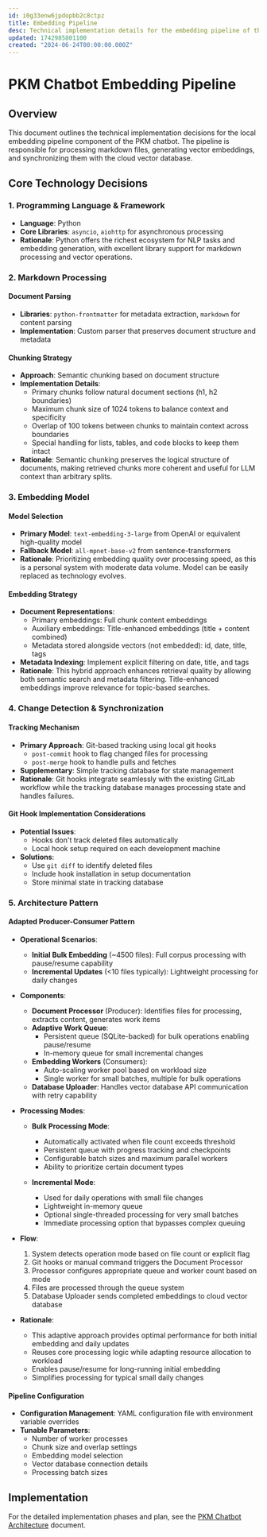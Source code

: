 ```yaml
---
id: i0g33enw6jpdopbb2c8ctpz
title: Embedding Pipeline
desc: Technical implementation details for the embedding pipeline of the PKM chatbot
updated: 1742985801100
created: "2024-06-24T00:00:00.000Z"
---
```


# PKM Chatbot Embedding Pipeline

## Overview

This document outlines the technical implementation decisions for the local embedding pipeline component of the PKM chatbot. The pipeline is responsible for processing markdown files, generating vector embeddings, and synchronizing them with the cloud vector database.

## Core Technology Decisions

### 1. Programming Language & Framework

- **Language**: Python
- **Core Libraries**: `asyncio`, `aiohttp` for asynchronous processing
- **Rationale**: Python offers the richest ecosystem for NLP tasks and embedding generation, with excellent library support for markdown processing and vector operations.

### 2. Markdown Processing

#### Document Parsing

- **Libraries**: `python-frontmatter` for metadata extraction, `markdown` for content parsing
- **Implementation**: Custom parser that preserves document structure and metadata

#### Chunking Strategy

- **Approach**: Semantic chunking based on document structure
- **Implementation Details**:
  - Primary chunks follow natural document sections (h1, h2 boundaries)
  - Maximum chunk size of 1024 tokens to balance context and specificity
  - Overlap of 100 tokens between chunks to maintain context across boundaries
  - Special handling for lists, tables, and code blocks to keep them intact
- **Rationale**: Semantic chunking preserves the logical structure of documents, making retrieved chunks more coherent and useful for LLM context than arbitrary splits.

### 3. Embedding Model

#### Model Selection

- **Primary Model**: `text-embedding-3-large` from OpenAI or equivalent high-quality model
- **Fallback Model**: `all-mpnet-base-v2` from sentence-transformers
- **Rationale**: Prioritizing embedding quality over processing speed, as this is a personal system with moderate data volume. Model can be easily replaced as technology evolves.

#### Embedding Strategy

- **Document Representations**:
  - Primary embeddings: Full chunk content embeddings
  - Auxiliary embeddings: Title-enhanced embeddings (title + content combined)
  - Metadata stored alongside vectors (not embedded): id, date, title, tags
- **Metadata Indexing**: Implement explicit filtering on date, title, and tags
- **Rationale**: This hybrid approach enhances retrieval quality by allowing both semantic search and metadata filtering. Title-enhanced embeddings improve relevance for topic-based searches.

### 4. Change Detection & Synchronization

#### Tracking Mechanism

- **Primary Approach**: Git-based tracking using local git hooks
  - `post-commit` hook to flag changed files for processing
  - `post-merge` hook to handle pulls and fetches
- **Supplementary**: Simple tracking database for state management
- **Rationale**: Git hooks integrate seamlessly with the existing GitLab workflow while the tracking database manages processing state and handles failures.

#### Git Hook Implementation Considerations

- **Potential Issues**:
  - Hooks don't track deleted files automatically
  - Local hook setup required on each development machine
- **Solutions**:
  - Use `git diff` to identify deleted files
  - Include hook installation in setup documentation
  - Store minimal state in tracking database

### 5. Architecture Pattern

#### Adapted Producer-Consumer Pattern

- **Operational Scenarios**:

  - **Initial Bulk Embedding** (~4500 files): Full corpus processing with pause/resume capability
  - **Incremental Updates** (<10 files typically): Lightweight processing for daily changes

- **Components**:

  - **Document Processor** (Producer): Identifies files for processing, extracts content, generates work items
  - **Adaptive Work Queue**:
    - Persistent queue (SQLite-backed) for bulk operations enabling pause/resume
    - In-memory queue for small incremental changes
  - **Embedding Workers** (Consumers):
    - Auto-scaling worker pool based on workload size
    - Single worker for small batches, multiple for bulk operations
  - **Database Uploader**: Handles vector database API communication with retry capability

- **Processing Modes**:

  - **Bulk Processing Mode**:

    - Automatically activated when file count exceeds threshold
    - Persistent queue with progress tracking and checkpoints
    - Configurable batch sizes and maximum parallel workers
    - Ability to prioritize certain document types

  - **Incremental Mode**:
    - Used for daily operations with small file changes
    - Lightweight in-memory queue
    - Optional single-threaded processing for very small batches
    - Immediate processing option that bypasses complex queuing

- **Flow**:

  1. System detects operation mode based on file count or explicit flag
  2. Git hooks or manual command triggers the Document Processor
  3. Processor configures appropriate queue and worker count based on mode
  4. Files are processed through the queue system
  5. Database Uploader sends completed embeddings to cloud vector database

- **Rationale**:
  - This adaptive approach provides optimal performance for both initial embedding and daily updates
  - Reuses core processing logic while adapting resource allocation to workload
  - Enables pause/resume for long-running initial embedding
  - Simplifies processing for typical small daily changes

#### Pipeline Configuration

- **Configuration Management**: YAML configuration file with environment variable overrides
- **Tunable Parameters**:
  - Number of worker processes
  - Chunk size and overlap settings
  - Embedding model selection
  - Vector database connection details
  - Processing batch sizes

## Implementation

For the detailed implementation phases and plan, see the [PKM Chatbot Architecture](tech.projects.pkm-chatbot.architecture.md) document.
